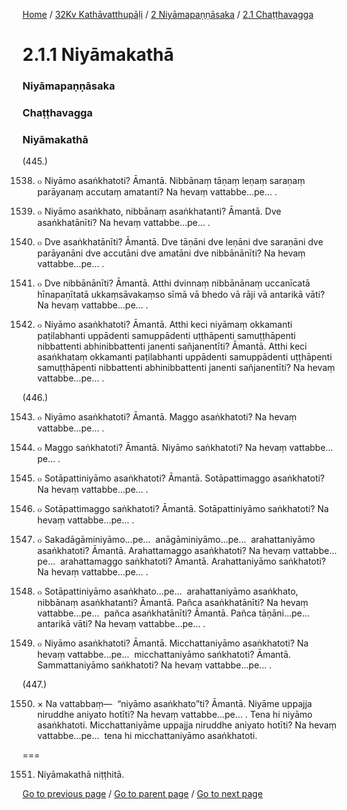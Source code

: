 
[Home](/) / [32Kv Kathāvatthupāḷi](/tipitaka/32Kv.md) / [2 Niyāmapaṇṇāsaka](/tipitaka/32Kv/2.md) / [2.1 Chaṭṭhavagga](/tipitaka/32Kv/2/2.1.md)

# 2.1.1 Niyāmakathā

### Niyāmapaṇṇāsaka

### Chaṭṭhavagga

### Niyāmakathā

(445.)

1538. ๐ Niyāmo asaṅkhatoti? Āmantā. Nibbānaṃ tāṇaṃ leṇaṃ saraṇaṃ parāyanaṃ accutaṃ amatanti? Na hevaṃ vattabbe…pe… .

1539. ๐ Niyāmo asaṅkhato, nibbānaṃ asaṅkhatanti? Āmantā. Dve asaṅkhatānīti? Na hevaṃ vattabbe…pe… .

1540. ๐ Dve asaṅkhatānīti? Āmantā. Dve tāṇāni dve leṇāni dve saraṇāni dve parāyanāni dve accutāni dve amatāni dve nibbānānīti? Na hevaṃ vattabbe…pe… .

1541. ๐ Dve nibbānānīti? Āmantā. Atthi dvinnaṃ nibbānānaṃ uccanīcatā hīnapaṇītatā ukkaṃsāvakaṃso sīmā vā bhedo vā rāji vā antarikā vāti? Na hevaṃ vattabbe…pe… .

1542. ๐ Niyāmo asaṅkhatoti? Āmantā. Atthi keci niyāmaṃ okkamanti paṭilabhanti uppādenti samuppādenti uṭṭhāpenti samuṭṭhāpenti nibbattenti abhinibbattenti janenti sañjanentīti? Āmantā. Atthi keci asaṅkhataṃ okkamanti paṭilabhanti uppādenti samuppādenti uṭṭhāpenti samuṭṭhāpenti nibbattenti abhinibbattenti janenti sañjanentīti? Na hevaṃ vattabbe…pe… .

(446.)

1543. ๐ Niyāmo asaṅkhatoti? Āmantā. Maggo asaṅkhatoti? Na hevaṃ vattabbe…pe… .

1544. ๐ Maggo saṅkhatoti? Āmantā. Niyāmo saṅkhatoti? Na hevaṃ vattabbe…pe… .

1545. ๐ Sotāpattiniyāmo asaṅkhatoti? Āmantā. Sotāpattimaggo asaṅkhatoti? Na hevaṃ vattabbe…pe… .

1546. ๐ Sotāpattimaggo saṅkhatoti? Āmantā. Sotāpattiniyāmo saṅkhatoti? Na hevaṃ vattabbe…pe… .

1547. ๐ Sakadāgāminiyāmo…pe…  anāgāminiyāmo…pe…  arahattaniyāmo asaṅkhatoti? Āmantā. Arahattamaggo asaṅkhatoti? Na hevaṃ vattabbe…pe…  arahattamaggo saṅkhatoti? Āmantā. Arahattaniyāmo saṅkhatoti? Na hevaṃ vattabbe…pe… .

1548. ๐ Sotāpattiniyāmo asaṅkhato…pe…  arahattaniyāmo asaṅkhato, nibbānaṃ asaṅkhatanti? Āmantā. Pañca asaṅkhatānīti? Na hevaṃ vattabbe…pe…  pañca asaṅkhatānīti? Āmantā. Pañca tāṇāni…pe…  antarikā vāti? Na hevaṃ vattabbe…pe… .

1549. ๐ Niyāmo asaṅkhatoti? Āmantā. Micchattaniyāmo asaṅkhatoti? Na hevaṃ vattabbe…pe…  micchattaniyāmo saṅkhatoti? Āmantā. Sammattaniyāmo saṅkhatoti? Na hevaṃ vattabbe…pe… .

(447.)

1550. × Na vattabbaṃ—  “niyāmo asaṅkhato”ti? Āmantā. Niyāme uppajja niruddhe aniyato hotīti? Na hevaṃ vattabbe…pe… . Tena hi niyāmo asaṅkhatoti. Micchattaniyāme uppajja niruddhe aniyato hotīti? Na hevaṃ vattabbe…pe…  tena hi micchattaniyāmo asaṅkhatoti.

===

1551. Niyāmakathā niṭṭhitā.



[Go to previous page](/tipitaka/32Kv/2/2.1.md) / [Go to parent page](/tipitaka/32Kv/2/2.1.md) / [Go to next page](/tipitaka/32Kv/2/2.1/2.1.2.md)


